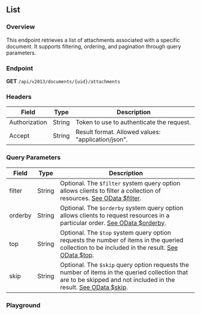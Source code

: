 ## List

### Overview

This endpoint retrieves a list of attachments associated with a specific document. It supports filtering, ordering, and pagination through query parameters.

### Endpoint

**GET** `/api/v2013/documents/{uid}/attachments`

### Headers

| Field        | Type   | Description                                         |
| ------------ | ------ | --------------------------------------------------- |
| Authorization | String | Token to use to authenticate the request.           |
| Accept       | String | Result format. Allowed values: "application/json".  |

### Query Parameters

| Field   | Type   | Description  |
| ------- | ------ | ------------------------------------------- |
| filter  | String | Optional. The `$filter` system query option allows clients to filter a collection of resources. [See OData $filter](https://www.odata.org/documentation/odata-v4/uri-conventions/#filter-system-query-option). |
| orderby | String | Optional. The `$orderby` system query option allows clients to request resources in a particular order. [See OData $orderby](https://www.odata.org/documentation/odata-v4/uri-conventions/#orderby-system-query-option). |
| top     | String | Optional. The `$top` system query option requests the number of items in the queried collection to be included in the result. [See OData $top](https://www.odata.org/documentation/odata-v4/uri-conventions/#top-system-query-option). |
| skip    | String | Optional. The `$skip` query option requests the number of items in the queried collection that are to be skipped and not included in the result. [See OData $skip](https://www.odata.org/documentation/odata-v4/uri-conventions/#skip-system-query-option). |

### Playground

<SwaggerUI :swaggerSpecs="swaggerListSpecs" />